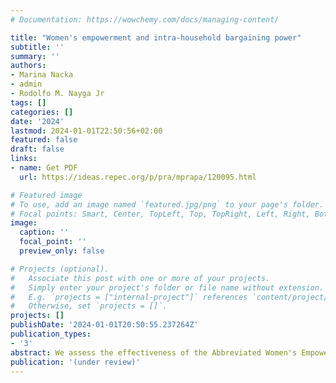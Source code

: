 ```yaml
---
# Documentation: https://wowchemy.com/docs/managing-content/

title: "Women's empowerment and intra-household bargaining power"
subtitle: ''
summary: ''
authors:
- Marina Nacka
- admin
- Rodolfo M. Nayga Jr
tags: []
categories: []
date: '2024'
lastmod: 2024-01-01T22:50:56+02:00
featured: false
draft: false
links: 
- name: Get PDF
  url: https://ideas.repec.org/p/pra/mprapa/120095.html

# Featured image
# To use, add an image named `featured.jpg/png` to your page's folder.
# Focal points: Smart, Center, TopLeft, Top, TopRight, Left, Right, BottomLeft, Bottom, BottomRight.
image:
  caption: ''
  focal_point: ''
  preview_only: false

# Projects (optional).
#   Associate this post with one or more of your projects.
#   Simply enter your project's folder or file name without extension.
#   E.g. `projects = ["internal-project"]` references `content/project/deep-learning/index.md`.
#   Otherwise, set `projects = []`.
projects: []
publishDate: '2024-01-01T20:50:55.237264Z'
publication_types: 
- '3'
abstract: We assess the effectiveness of the Abbreviated Women's Empowerment in Agriculture Index (A-WEAI) in predicting intra-household bargaining power. We conducted a lab-in-the-field experiment with 464 agricultural households, where spouses made decisions about money allocations. The experiment tested whether they would choose efficient overall household gains or favor individual monetary benefits. Our findings demonstrate that women's empowerment levels, as measured by the A-WEAI, are predictive of decisions in the allocation task. This supports the A-WEAI's utility in representing and predicting intra-household dynamics.
publication: '(under review)'
---
```

